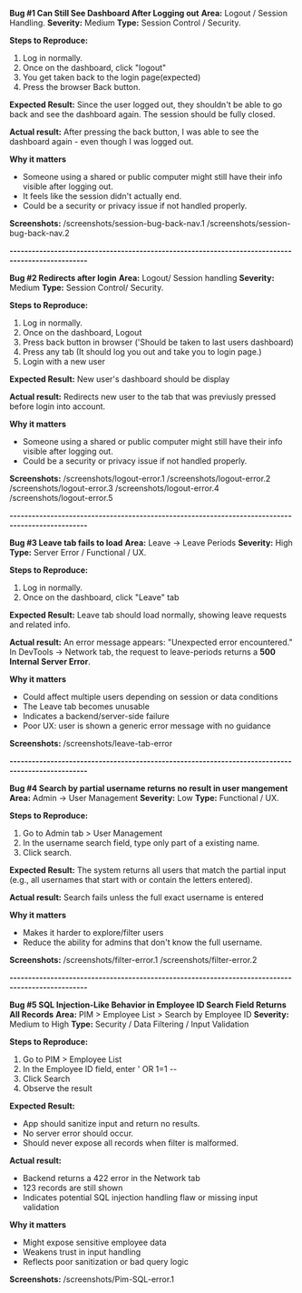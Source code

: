 **Bug #1 Can Still See Dashboard After Logging out**
**Area:** Logout / Session Handling. 
**Severity:** Medium 
**Type:** Session Control / Security. 

**Steps to Reproduce:** 
1. Log in normally. 
2. Once on the dashboard, click "logout" 
3. You get taken back to the login page(expected)
4. Press the browser Back button. 

**Expected Result:** 
Since the user logged out, they shouldn't be able to go back and see the dashboard again. The session should be fully closed. 

**Actual result:** 
After pressing the back button, I was able to see the dashboard again - even though I was logged out. 

**Why it matters**
- Someone using a shared or public computer might still have their info visible after logging out. 
- It feels like the session didn't actually end. 
- Could be a security or privacy issue if not handled properly. 

**Screenshots:** 
/screenshots/session-bug-back-nav.1
/screenshots/session-bug-back-nav.2


**-------------------------------------------------------------------------------------------------**

**Bug #2 Redirects after login**
**Area:** Logout/ Session handling
**Severity:** Medium
**Type:** Session Control/ Security. 

**Steps to Reproduce:** 
1. Log in normally. 
2. Once on the dashboard, Logout
3. Press back button in browser ('Should be taken to last users dashboard)
4. Press any tab (It should log you out and take you to login page.)
5. Login with a new user

**Expected Result:** 
New user's dashboard should be display 

**Actual result:** 
Redirects new user to the tab that was previusly pressed before login into account. 

**Why it matters**
- Someone using a shared or public computer might still have their info visible after logging out. 
- Could be a security or privacy issue if not handled properly. 

**Screenshots:** 
/screenshots/logout-error.1
/screenshots/logout-error.2
/screenshots/logout-error.3
/screenshots/logout-error.4
/screenshots/logout-error.5

**-------------------------------------------------------------------------------------------------**

**Bug #3 Leave tab fails to load**
**Area:** Leave -> Leave Periods
**Severity:** High 
**Type:** Server Error / Functional / UX. 

**Steps to Reproduce:** 
1. Log in normally. 
2. Once on the dashboard, click "Leave" tab 

**Expected Result:** 
Leave tab should load normally, showing leave requests and related info. 

**Actual result:** 
An error message appears: "Unexpected error encountered."
In DevTools -> Network tab, the request to leave-periods returns a **500 Internal Server Error**.

**Why it matters**
- Could affect multiple users depending on session or data conditions 
- The Leave tab becomes unusable
- Indicates a backend/server-side failure
- Poor UX: user is shown a generic error message with no guidance

**Screenshots:** 
/screenshots/leave-tab-error

**-------------------------------------------------------------------------------------------------**


**Bug #4 Search by partial username returns no result in user mangement**
**Area:** Admin -> User Management
**Severity:** Low
**Type:** Functional / UX. 

**Steps to Reproduce:** 
1. Go to Admin tab > User Management
2. In the username search field, type only part of a existing name. 
3. Click search.

**Expected Result:** 
The system returns all users that match the partial input (e.g., all usernames that start with or contain the letters entered). 

**Actual result:** 
Search fails unless the full exact username is entered

**Why it matters**
- Makes it harder to explore/filter users 
- Reduce the ability for admins that don't know the full username. 

**Screenshots:** 
/screenshots/filter-error.1
/screenshots/filter-error.2


**-------------------------------------------------------------------------------------------------**


**Bug #5 SQL Injection-Like Behavior in Employee ID Search Field Returns All Records**
**Area:**  PIM > Employee List > Search by Employee ID
**Severity:** Medium to High
**Type:** Security / Data Filtering / Input Validation

**Steps to Reproduce:** 
1. Go to PIM > Employee List
2. In the Employee ID field, enter ' OR 1=1 --
3. Click Search
4. Observe the result

**Expected Result:** 
- App should sanitize input and return no results.
- No server error should occur.
- Should never expose all records when filter is malformed.

**Actual result:** 
- Backend returns a 422 error in the Network tab
- 123 records are still shown
- Indicates potential SQL injection handling flaw or missing input validation

**Why it matters**
- Might expose sensitive employee data
- Weakens trust in input handling
- Reflects poor sanitization or bad query logic

**Screenshots:** 
/screenshots/Pim-SQL-error.1